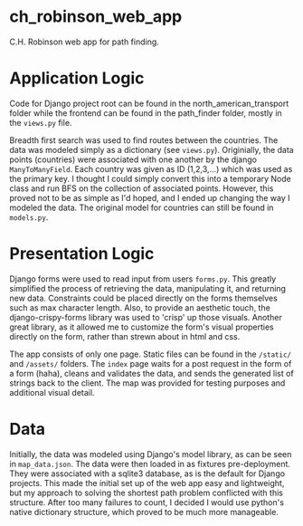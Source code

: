 # ch_robinson_web_app

C.H. Robinson web app for path finding.


# Application Logic

Code for Django project root can be found in the north_american_transport folder while the frontend can be found in the path_finder folder, mostly in the `views.py` file.


Breadth first search was used to find routes between the countries. The data was modeled simply as a dictionary (see `views.py`). Originially, the data points (countries) were associated with one another by the django `ManyToManyField`. Each country was given as ID (1,2,3,...) which was used as the primary key. I thought I could simply convert this into a temporary Node class and run BFS on the collection of associated points. However, this proved not to be as simple as I'd hoped, and I ended up changing the way I modeled the data. The original model for countries can still be found in `models.py`. 



# Presentation Logic

Django forms were used to read input from users `forms.py`. This greatly simplified the process of retrieving the data, manipulating it, and returning new data. Constraints could be placed directly on the forms themselves such as max character length. Also, to provide an aesthetic touch, the django-crispy-forms library was used to 'crisp' up those visuals. Another great library, as it allowed me to customize the form's visual properties directly on the form, rather than strewn about in html and css.

The app consists of only one page. Static files can be found in the `/static/` and `/assets/` folders. The `index` page waits for a post request in the form of a form (haha), cleans and validates the data, and sends the generated list of strings back to the client. The map was provided for testing purposes and additional visual detail.


# Data 

Initially, the data was modeled using Django's model library, as can be seen in `map_data.json`. The data were then loaded in as fixtures pre-deployment. They were associated with a sqlite3 database, as is the default for Django projects. This made the initial set up of the web app easy and lightweight, but my approach to solving the shortest path problem conflicted with this structure. After too many failures to count, I decided I would use python's native dictionary structure, which proved to be much more manageable.




